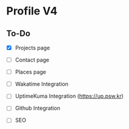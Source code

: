 # Profile V4

## To-Do

- [x] Projects page
- [ ] Contact page
- [ ] Places page

- [ ] Wakatime Integration
- [ ] UptimeKuma Integration (https://up.psw.kr)
- [ ] Github Integration

- [ ] SEO
